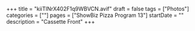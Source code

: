 +++
title = "kiiTINrX402F1q9WBVCN.avif"
draft = false
tags = ["Photos"]
categories = [""]
pages = ["ShowBiz Pizza Program 13"]
startDate = ""
description = "Cassette Front"
+++
